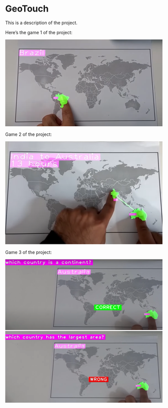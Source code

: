 # GeoTouch

This is a description of the project.

Here’s the game 1 of the project:

<img src="https://github.com/mayankzach/GeoTouch/blob/2288aa23221f9d688e61593a8aafd27122c3482b/Screenshot%202024-09-05%20020524.png" alt="Game 1" width="500px"/>

Game 2 of the project:

<img src="https://github.com/mayankzach/GeoTouch/blob/2288aa23221f9d688e61593a8aafd27122c3482b/Screenshot%202024-09-05%20020601.png" alt="Game 1" width="500px"/>

Game 3 of the project:

<img src="https://github.com/mayankzach/GeoTouch/blob/2288aa23221f9d688e61593a8aafd27122c3482b/Screenshot%202024-09-05%20020649.png" alt="Game 1" width="500px"/>
<img src="https://github.com/mayankzach/GeoTouch/blob/2288aa23221f9d688e61593a8aafd27122c3482b/Screenshot%202024-09-05%20020918.png" alt="Game 1" width="500px"/>
